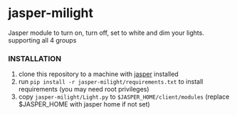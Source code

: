 # jasper-milight
Jasper module to turn on, turn off, set to white and dim your lights. supporting all 4 groups

### INSTALLATION
1. clone this repository to a machine with [jasper](http://jasperproject.github.io/) installed
1. run `pip install -r jasper-milight/requirements.txt` to install requirements (you may need root privileges)
1. copy `jasper-milight/Light.py` to `$JASPER_HOME/client/modules` (replace $JASPER_HOME with jasper home if not set)
